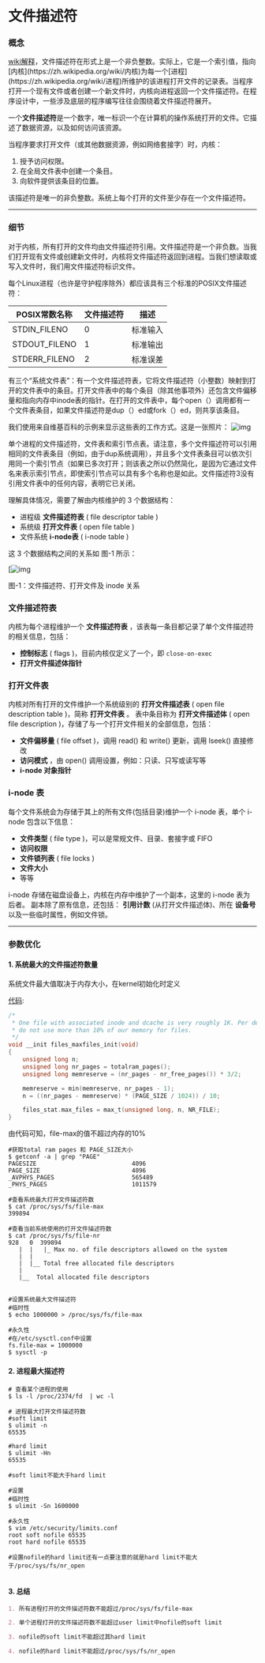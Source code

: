 # 文件描述符

### 概念

[wiki解释]([https://zh.wikipedia.org/wiki/%E6%96%87%E4%BB%B6%E6%8F%8F%E8%BF%B0%E7%AC%A6](https://zh.wikipedia.org/wiki/文件描述符))，文件描述符在形式上是一个非负整数。实际上，它是一个索引值，指向[内核](https://zh.wikipedia.org/wiki/内核)为每一个[进程](https://zh.wikipedia.org/wiki/进程)所维护的该进程打开文件的记录表。当程序打开一个现有文件或者创建一个新文件时，内核向进程返回一个文件描述符。在程序设计中，一些涉及底层的程序编写往往会围绕着文件描述符展开。

一个**文件描述符**是一个数字，唯一标识一个在计算机的操作系统打开的文件。它描述了数据资源，以及如何访问该资源。

当程序要求打开文件（或其他数据资源，例如网络套接字）时，内核：

1. 授予访问权限。
2. 在全局文件表中创建一个条目。
3. 向软件提供该条目的位置。

该描述符是唯一的非负整数。系统上每个打开的文件至少存在一个文件描述符。



***

### 细节

对于内核，所有打开的文件均由文件描述符引用。文件描述符是一个非负数。当我们打开现有文件或创建新文件时，内核将文件描述符返回到进程。当我们想读取或写入文件时，我们用文件描述符标识文件。

每个Linux进程（也许是守护程序除外）都应该具有三个标准的POSIX文件描述符：

| POSIX常数名称 | 文件描述符 | 描述     |
| ------------- | ---------- | -------- |
| STDIN_FILENO  | 0          | 标准输入 |
| STDOUT_FILENO | 1          | 标准输出 |
| STDERR_FILENO | 2          | 标准误差 |

有三个“系统文件表”：有一个文件描述符表，它将文件描述符（小整数）映射到打开的文件表中的条目。打开文件表中的每个条目（除其他事项外）还包含文件偏移量和指向内存中inode表的指针。在打开的文件表中，每个open（）调用都有一个文件表条目，如果文件描述符是dup（）ed或fork（）ed，则共享该条目。

我们使用来自维基百科的示例来显示这些表的工作方式。这是一张照片： ![img](image/fd.png)

单个进程的文件描述符，文件表和索引节点表。请注意，多个文件描述符可以引用相同的文件表条目（例如，由于dup系统调用），并且多个文件表条目可以依次引用同一个索引节点（如果已多次打开；则该表之所以仍然简化，是因为它通过文件名来表示索引节点，即使索引节点可以具有多个名称也是如此。文件描述符3没有引用文件表中的任何内容，表明它已关闭。



理解具体情况，需要了解由内核维护的 3 个数据结构：

- 进程级 **文件描述符表** ( file descriptor table )
- 系统级 **打开文件表** ( open file table )
- 文件系统 **i-node表** ( i-node table )

这 3 个数据结构之间的关系如 图-1 所示：

[![img](image/fd_detail.png)

图-1：文件描述符、打开文件及 inode 关系

### 文件描述符表

内核为每个进程维护一个 **文件描述符表** ，该表每一条目都记录了单个文件描述符的相关信息，包括：

- **控制标志** ( flags )，目前内核仅定义了一个，即 `close-on-exec`
- **打开文件描述体指针**

### 打开文件表

内核对所有打开的文件维护一个系统级别的 **打开文件描述表** ( open file description table )，简称 **打开文件表** 。 表中条目称为 **打开文件描述体** ( open file description )，存储了与一个打开文件相关的全部信息，包括：

- **文件偏移量** ( file offset )，调用 read() 和 write() 更新，调用 lseek() 直接修改
- **访问模式** ，由 open() 调用设置，例如：只读、只写或读写等
- **i-node 对象指针**

### i-node 表

每个文件系统会为存储于其上的所有文件(包括目录)维护一个 i-node 表，单个 i-node 包含以下信息：

- **文件类型** ( file type )，可以是常规文件、目录、套接字或 FIFO
- **访问权限**
- **文件锁列表** ( file locks )
- **文件大小**
- 等等

i-node 存储在磁盘设备上，内核在内存中维护了一个副本，这里的 i-node 表为后者。 副本除了原有信息，还包括： **引用计数** (从打开文件描述体)、所在 **设备号** 以及一些临时属性，例如文件锁。

***

### 参数优化

#### 1. 系统最大的文件描述符数量

系统文件最大值取决于内存大小，在kernel初始化时定义

[代码](https://github.com/torvalds/linux/blob/master/fs/file_table.c):

```c
/*
 * One file with associated inode and dcache is very roughly 1K. Per default
 * do not use more than 10% of our memory for files.
 */
void __init files_maxfiles_init(void)
{
	unsigned long n;
	unsigned long nr_pages = totalram_pages();
	unsigned long memreserve = (nr_pages - nr_free_pages()) * 3/2;

	memreserve = min(memreserve, nr_pages - 1);
	n = ((nr_pages - memreserve) * (PAGE_SIZE / 1024)) / 10;

	files_stat.max_files = max_t(unsigned long, n, NR_FILE);
}
```

由代码可知，file-max的值不超过内存的10%

```shell
#获取total ram pages 和 PAGE_SIZE大小
$ getconf -a | grep "PAGE"
PAGESIZE                           4096
PAGE_SIZE                          4096
_AVPHYS_PAGES                      565489
_PHYS_PAGES                        1011579

#查看系统最大打开文件描述符数
$ cat /proc/sys/fs/file-max
399894

#查看当前系统使用的打开文件描述符数
$ cat /proc/sys/fs/file-nr
928	  0	 399894
   |  |   |_ Max no. of file descriptors allowed on the system
   |  |      
   |  |__ Total free allocated file descriptors
   |
   |__  Total allocated file descriptors
   

#设置系统最大文件描述符
#临时性
$ echo 1000000 > /proc/sys/fs/file-max

#永久性 
#在/etc/sysctl.conf中设置
fs.file-max = 1000000
$ sysctl -p

```



#### 2. 进程最大描述符

```shell
# 查看某个进程的使用
$ ls -l /proc/2374/fd  | wc -l

# 进程最大打开文件描述符数
#soft limit
$ ulimit -n
65535

#hard limit
$ ulimit -Hn
65535

#soft limit不能大于hard limit

#设置
#临时性
$ ulimit -Sn 1600000

#永久性
$ vim /etc/security/limits.conf
root soft nofile 65535
root hard nofile 65535

#设置nofile的hard limit还有一点要注意的就是hard limit不能大于/proc/sys/fs/nr_open


```



#### 3. 总结

```markdown
1. 所有进程打开的文件描述符数不能超过/proc/sys/fs/file-max

2. 单个进程打开的文件描述符数不能超过user limit中nofile的soft limit

3. nofile的soft limit不能超过其hard limit

4. nofile的hard limit不能超过/proc/sys/fs/nr_open
```

